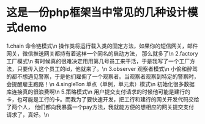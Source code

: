 # 这是一份php框架当中常见的几种设计模式demo
1.chain 命令链模式\n
操作类将运行载入类的固定方法，如果你的短信网关，邮件网关，微信推送网关都持有着这样一个同名的启动方法，
那么就多了\n
2.factory 工厂模式\n
有时候真的很难决定用用第几号员工来干活，于是我写了一个工厂方法，只要传入这个员工的id，他就来了。\n
3.observer 观察者模式\n
小偷和醉驾的都不想遇见警察，于是他们雇佣了一个观察者。当观察者观察到特定的警察时，会提醒雇主跑路！\n
4.singleTon 单点（单例，单元素）模式\n
初始化很多数据库连接真的很浪费啊\n
5.策略模式\n
用户提交支付请求的时候他可能是建行的卡，也可能是工行的卡。而我为了要快速开发，把工行和建行的网关开发代码交给了两个人，
他们都向我暴露一个pay方法，我就能方便的想相应的网关提交支付请求了，真好。\n
